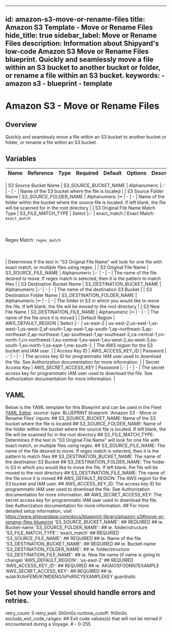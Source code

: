 
---
id: amazon-s3-move-or-rename-files
title: Amazon S3 Template - Move or Rename Files
hide_title: true
sidebar_label: Move or Rename Files
description: Information about Shipyard's low-code Amazon S3 Move or Rename Files blueprint. Quickly and seamlessly move a file within an S3 bucket to another bucket or folder, or rename a file within an S3 bucket. 
keywords:
    - amazon s3
    - blueprint
    - template
---

# Amazon S3 - Move or Rename Files

## Overview
Quickly and seamlessly move a file within an S3 bucket to another bucket or folder, or rename a file within an S3 bucket.


## Variables

| Name | Reference | Type | Required | Default | Options | Description |
|:-----|:----------|:-----|:---------|:--------|:--------|:------------|

| S3 Source Bucket Name | S3_SOURCE_BUCKET_NAME  | Alphanumeric |:white_check_mark: | - | - | Name of the S3 bucket where the file is located |
| S3 Source Folder Name | S3_SOURCE_FOLDER_NAME  | Alphanumeric |:heavy_minus_sign: | - | - | Name of the folder within the bucket where the source file is located. If left blank, the file will be scanned for in the root directory |
| S3 Original File Name Match Type | S3_FILE_MATCH_TYPE  | Select |:white_check_mark: | exact_match | Exact Match: `exact_match`<br></br><br></br>Regex Match: `regex_match`<br></br><br></br> | Determines if the text in "S3 Original File Name" will look for one file with exact match, or multiple files using regex. |
| S3 Original File Name | S3_SOURCE_FILE_NAME  | Alphanumeric |:white_check_mark: | - | - | The name of the file desired to move. If regex match is selected, then it is the pattern to match files |
| S3 Destination Bucket Name | S3_DESTINATION_BUCKET_NAME  | Alphanumeric |:white_check_mark: | - | - | The name of the destination S3 Bucket |
| S3 Destination Folder Name | S3_DESTINATION_FOLDER_NAME  | Alphanumeric |:heavy_minus_sign: | - | - | The folder in S3 in which you would like to move the file. If left blank, the file will be moved to the root directory |
| S3 New File Name | S3_DESTINATION_FILE_NAME  | Alphanumeric |:heavy_minus_sign: | - | - | The name of the file once it is moved |
| Default Region | AWS_DEFAULT_REGION  | Select |:white_check_mark: | us-east-2 | us-east-2,us-east-1,us-west-1,us-west-2,af-south-1,ap-east-1,ap-south-1,ap-northeast-3,ap-northeast-2,ap-northeast-1,ap-southeast-1,ap-southeast-2,ca-central-1,cn-north-1,cn-northwest-1,eu-central-1,eu-west-1,eu-west-2,eu-west-3,eu-south-1,eu-north-1,sa-east-1,me-south-1, | The AWS region for the S3 bucket and IAM user. |
| Access Key ID | AWS_ACCESS_KEY_ID  | Password |:white_check_mark: | - | - | The access key ID for programmatic IAM user used to download the file. See Authorization documentation for more information. |
| Secret Access Key | AWS_SECRET_ACCESS_KEY  | Password |:white_check_mark: | - | - | The secret access key for programmatic IAM user used to download the file. See Authorization documentation for more information. |

## YAML
Below is the YAML template for this Blueprint and can be used in the Fleet [YAML Editor](../../reference/fleets/yaml-editor.md).
source:
  type: BLUEPRINT
  blueprint: 'Amazon S3 - Move or Rename Files'
  inputs: 
      ## S3_SOURCE_BUCKET_NAME: Name of the S3 bucket where the file is located
      ## S3_SOURCE_FOLDER_NAME: Name of the folder within the bucket where the source file is located. If left blank, the file will be scanned for in the root directory
      ## S3_FILE_MATCH_TYPE: Determines if the text in "S3 Original File Name" will look for one file with exact match, or multiple files using regex.
      ## S3_SOURCE_FILE_NAME: The name of the file desired to move. If regex match is selected, then it is the pattern to match files
      ## S3_DESTINATION_BUCKET_NAME: The name of the destination S3 Bucket
      ## S3_DESTINATION_FOLDER_NAME: The folder in S3 in which you would like to move the file. If left blank, the file will be moved to the root directory
      ## S3_DESTINATION_FILE_NAME: The name of the file once it is moved
      ## AWS_DEFAULT_REGION: The AWS region for the S3 bucket and IAM user.
      ## AWS_ACCESS_KEY_ID: The access key ID for programmatic IAM user used to download the file. See Authorization documentation for more information.
      ## AWS_SECRET_ACCESS_KEY: The secret access key for programmatic IAM user used to download the file. See Authorization documentation for more information.
      ## For more detailed setup information, visit https://www.shipyardapp.com/docs/blueprint-library/amazon-s3#move-or-rename-files-blueprint
      'S3_SOURCE_BUCKET_NAME': ## REQUIRED ## ie. Bucket-name
      'S3_SOURCE_FOLDER_NAME': ## ie. folder/structure
      'S3_FILE_MATCH_TYPE': 'exact_match' ## REQUIRED
      'S3_SOURCE_FILE_NAME': ## REQUIRED ## ie. Name of the file
      'S3_DESTINATION_BUCKET_NAME': ## REQUIRED ## ie. Bucket-name
      'S3_DESTINATION_FOLDER_NAME': ## ie. folder/structure
      'S3_DESTINATION_FILE_NAME': ## ie. New file name (if name is going to change) 
      'AWS_DEFAULT_REGION': 'us-east-2' ## REQUIRED
      'AWS_ACCESS_KEY_ID': ## REQUIRED ## ie. AKIAIOSFODNN7EXAMPLE
      'AWS_SECRET_ACCESS_KEY': ## REQUIRED ## ie.  wJalrXUtnFEMI/K7MDENG/bPxRfiCYEXAMPLEKEY
guardrails:
## Set how your Vessel should handle errors and retries.
  retry_count: 0
  retry_wait: 0h0m0s
  runtime_cutoff: 1h0m0s
  exclude_exit_code_ranges: ## Exit code values(s) that will not be retried if encountered during a Voyage.
      # - 0-255
